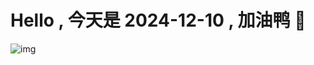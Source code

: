 
# Hello , 今天是 2024-12-10 , 加油鸭 🤭

![img](https://v1.jinrishici.com/all.svg?font-size=18&spacing=4)

